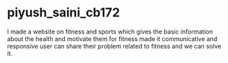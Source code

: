 # piyush_saini_cb172
I made a website on fitness and sports which gives the basic information about the health and motivate them for fitness
made it communicative and responsive
user can share their problem related to fitness and we can solve it. 
